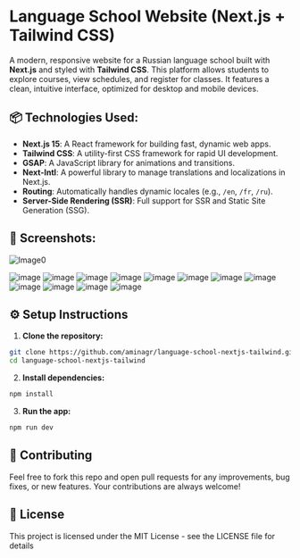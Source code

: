 # Language School Website (Next.js + Tailwind CSS)

A modern, responsive website for a Russian language school built with **Next.js** and styled with **Tailwind CSS**. This platform allows students to explore courses, view schedules, and register for classes. It features a clean, intuitive interface, optimized for desktop and mobile devices.

## 📦 Technologies Used:

- **Next.js 15**: A React framework for building fast, dynamic web apps.
- **Tailwind CSS**: A utility-first CSS framework for rapid UI development.
- **GSAP**: A JavaScript library for animations and transitions.
- **Next-Intl**: A powerful library to manage translations and localizations in Next.js.
- **Routing**: Automatically handles dynamic locales (e.g., `/en`, `/fr`, `/ru`).
- **Server-Side Rendering (SSR)**: Full support for SSR and Static Site Generation (SSG).

## 📸 Screenshots:
![Image0](https://github.com/user-attachments/assets/73598dce-1d58-4640-bb60-90bbeb16a397)

![image](https://github.com/user-attachments/assets/d3045fc8-94af-4ec8-ae55-816ca084772e)
![image](https://github.com/user-attachments/assets/a013e93e-10c8-44bd-bc68-1cc3b33c1ccf)
![image](https://github.com/user-attachments/assets/00a422f7-39c6-47ac-bd3b-78e6268562b7)
![image](https://github.com/user-attachments/assets/771cc532-196b-4c4a-aff3-e7d6addfa72f)
![image](https://github.com/user-attachments/assets/e4a4658e-5e8f-46d5-b344-8dcaca459383)
![image](https://github.com/user-attachments/assets/fbd143c5-3a6e-4b50-b6b6-8d465726703d)
![image](https://github.com/user-attachments/assets/9dccf1b1-eca3-4d9b-a5da-41d4991c9b0d)
![image](https://github.com/user-attachments/assets/67f5c245-ac8c-46c5-ba96-b293c12230bc)
![image](https://github.com/user-attachments/assets/a4824c13-3519-4c32-9670-9d5881166ea3)
![image](https://github.com/user-attachments/assets/6312be37-2c48-45d5-987c-5ff06a24e12b)
![image](https://github.com/user-attachments/assets/7d3538e0-63cf-490d-b8db-362c6bb3def4)
![image](https://github.com/user-attachments/assets/eb1d5822-b57b-4aa7-bf94-f9a668f97e16)


## ⚙️ Setup Instructions

1. **Clone the repository:**

```bash
git clone https://github.com/aminagr/language-school-nextjs-tailwind.git
cd language-school-nextjs-tailwind
``` 
2. **Install dependencies:**
```bash
npm install
``` 
3. **Run the app:**
```bash
npm run dev
``` 
## 📣 Contributing
Feel free to fork this repo and open pull requests for any improvements, bug fixes, or new features. Your contributions are always welcome!

## 📝 License
This project is licensed under the MIT License - see the LICENSE file for details
